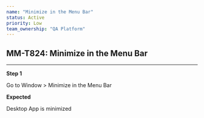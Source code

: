 ```yaml
---
name: "Minimize in the Menu Bar"
status: Active
priority: Low
team_ownership: "QA Platform"
---
```


## MM-T824: Minimize in the Menu Bar

---

**Step 1**

Go to Window > Minimize in the Menu Bar

**Expected**

Desktop App is minimized
